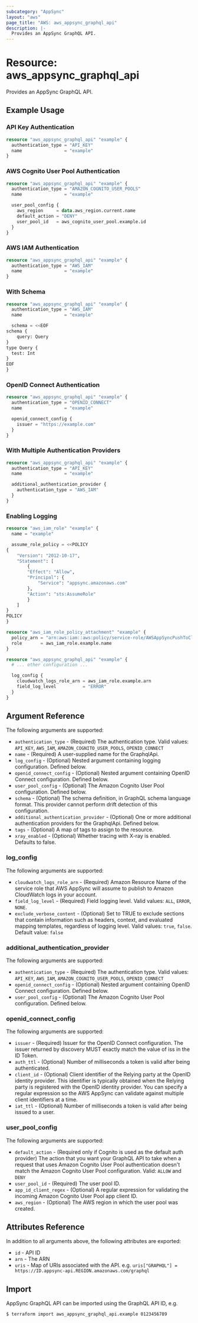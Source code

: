 ```yaml
---
subcategory: "AppSync"
layout: "aws"
page_title: "AWS: aws_appsync_graphql_api"
description: |-
  Provides an AppSync GraphQL API.
---
```


# Resource: aws_appsync_graphql_api

Provides an AppSync GraphQL API.

## Example Usage

### API Key Authentication

```terraform
resource "aws_appsync_graphql_api" "example" {
  authentication_type = "API_KEY"
  name                = "example"
}
```

### AWS Cognito User Pool Authentication

```terraform
resource "aws_appsync_graphql_api" "example" {
  authentication_type = "AMAZON_COGNITO_USER_POOLS"
  name                = "example"

  user_pool_config {
    aws_region     = data.aws_region.current.name
    default_action = "DENY"
    user_pool_id   = aws_cognito_user_pool.example.id
  }
}
```

### AWS IAM Authentication

```terraform
resource "aws_appsync_graphql_api" "example" {
  authentication_type = "AWS_IAM"
  name                = "example"
}
```

### With Schema

```terraform
resource "aws_appsync_graphql_api" "example" {
  authentication_type = "AWS_IAM"
  name                = "example"

  schema = <<EOF
schema {
	query: Query
}
type Query {
  test: Int
}
EOF
}
```

### OpenID Connect Authentication

```terraform
resource "aws_appsync_graphql_api" "example" {
  authentication_type = "OPENID_CONNECT"
  name                = "example"

  openid_connect_config {
    issuer = "https://example.com"
  }
}
```

### With Multiple Authentication Providers

```terraform
resource "aws_appsync_graphql_api" "example" {
  authentication_type = "API_KEY"
  name                = "example"

  additional_authentication_provider {
    authentication_type = "AWS_IAM"
  }
}
```

### Enabling Logging

```terraform
resource "aws_iam_role" "example" {
  name = "example"

  assume_role_policy = <<POLICY
{
    "Version": "2012-10-17",
    "Statement": [
        {
        "Effect": "Allow",
        "Principal": {
            "Service": "appsync.amazonaws.com"
        },
        "Action": "sts:AssumeRole"
        }
    ]
}
POLICY
}

resource "aws_iam_role_policy_attachment" "example" {
  policy_arn = "arn:aws:iam::aws:policy/service-role/AWSAppSyncPushToCloudWatchLogs"
  role       = aws_iam_role.example.name
}

resource "aws_appsync_graphql_api" "example" {
  # ... other configuration ...

  log_config {
    cloudwatch_logs_role_arn = aws_iam_role.example.arn
    field_log_level          = "ERROR"
  }
}
```

## Argument Reference

The following arguments are supported:

* `authentication_type` - (Required) The authentication type. Valid values: `API_KEY`, `AWS_IAM`, `AMAZON_COGNITO_USER_POOLS`, `OPENID_CONNECT`
* `name` - (Required) A user-supplied name for the GraphqlApi.
* `log_config` - (Optional) Nested argument containing logging configuration. Defined below.
* `openid_connect_config` - (Optional) Nested argument containing OpenID Connect configuration. Defined below.
* `user_pool_config` - (Optional) The Amazon Cognito User Pool configuration. Defined below.
* `schema` - (Optional) The schema definition, in GraphQL schema language format. This provider cannot perform drift detection of this configuration.
* `additional_authentication_provider` - (Optional) One or more additional authentication providers for the GraphqlApi. Defined below.
* `tags` - (Optional) A map of tags to assign to the resource.
* `xray_enabled` - (Optional) Whether tracing with X-ray is enabled. Defaults to false.

### log_config

The following arguments are supported:

* `cloudwatch_logs_role_arn` - (Required) Amazon Resource Name of the service role that AWS AppSync will assume to publish to Amazon CloudWatch logs in your account.
* `field_log_level` - (Required) Field logging level. Valid values: `ALL`, `ERROR`, `NONE`.
* `exclude_verbose_content` - (Optional) Set to TRUE to exclude sections that contain information such as headers, context, and evaluated mapping templates, regardless of logging  level. Valid values: `true`, `false`. Default value: `false`

### additional_authentication_provider

The following arguments are supported:

* `authentication_type` - (Required) The authentication type. Valid values: `API_KEY`, `AWS_IAM`, `AMAZON_COGNITO_USER_POOLS`, `OPENID_CONNECT`
* `openid_connect_config` - (Optional) Nested argument containing OpenID Connect configuration. Defined below.
* `user_pool_config` - (Optional) The Amazon Cognito User Pool configuration. Defined below.

### openid_connect_config

The following arguments are supported:

* `issuer` - (Required) Issuer for the OpenID Connect configuration. The issuer returned by discovery MUST exactly match the value of iss in the ID Token.
* `auth_ttl` - (Optional) Number of milliseconds a token is valid after being authenticated.
* `client_id` - (Optional) Client identifier of the Relying party at the OpenID identity provider. This identifier is typically obtained when the Relying party is registered with the OpenID identity provider. You can specify a regular expression so the AWS AppSync can validate against multiple client identifiers at a time.
* `iat_ttl` - (Optional) Number of milliseconds a token is valid after being issued to a user.

### user_pool_config

The following arguments are supported:

* `default_action` - (Required only if Cognito is used as the default auth provider) The action that you want your GraphQL API to take when a request that uses Amazon Cognito User Pool authentication doesn't match the Amazon Cognito User Pool configuration. Valid: `ALLOW` and `DENY`
* `user_pool_id` - (Required) The user pool ID.
* `app_id_client_regex` - (Optional) A regular expression for validating the incoming Amazon Cognito User Pool app client ID.
* `aws_region` - (Optional) The AWS region in which the user pool was created.

## Attributes Reference

In addition to all arguments above, the following attributes are exported:

* `id` - API ID
* `arn` - The ARN
* `uris` - Map of URIs associated with the API. e.g. `uris["GRAPHQL"] = https://ID.appsync-api.REGION.amazonaws.com/graphql`

## Import

AppSync GraphQL API can be imported using the GraphQL API ID, e.g.

```
$ terraform import aws_appsync_graphql_api.example 0123456789
```
